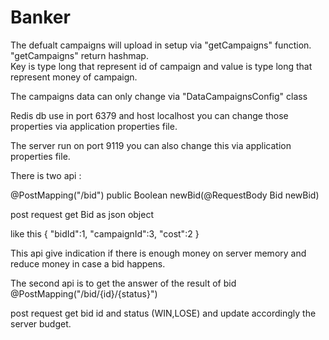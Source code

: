 # Banker

The defualt campaigns will upload in setup via "getCampaigns" function.
"getCampaigns" return hashmap.  
Key is type long that represent id of campaign and
value is type long that represent money of campaign.

The campaigns data can only change via "DataCampaignsConfig" class

Redis db use in port 6379 and host localhost you can change those 
properties via application properties file.

The server run on port 9119  you can also change this via application properties file.

There is two api :

@PostMapping("/bid")
public Boolean newBid(@RequestBody Bid newBid)

post request get Bid as json object 

like this
{
	"bidId":1,
	"campaignId":3,
	"cost":2
}

This api give indication if there is enough money on server memory
and reduce money in case a bid happens.

The second api is to get the answer of the result of bid
@PostMapping("/bid/{id}/{status}")

post request get bid id and status (WIN,LOSE)
and update accordingly the server budget.
